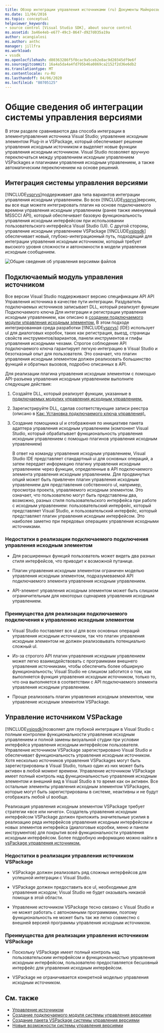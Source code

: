 ```yaml
---
title: Обзор интеграции управления источниками (ru) Документы Майкрософт
ms.date: 11/04/2016
ms.topic: conceptual
helpviewer_keywords:
- source control [Visual Studio SDK], about source control
ms.assetid: 3a46e4eb-e677-49c3-8647-d927d035a19a
author: acangialosi
ms.author: anthc
manager: jillfra
ms.workload:
- vssdk
ms.openlocfilehash: d80363286f5f0cac9a5ceb2e8ac9d20345df9e6f
ms.sourcegitcommit: 16a4a5da4a4fd795b46a0869ca2152f2d36e6db2
ms.translationtype: MT
ms.contentlocale: ru-RU
ms.lasthandoff: 04/06/2020
ms.locfileid: "80705125"
---
```

# <a name="source-control-integration-overview"></a>Общие сведения об интеграции системы управления версиями
В этом разделе сравниваются два способа интеграции в элементуправления источника Visual Studio; управление исходным элементом Plug-in и VSPackage, который обеспечивает решение управления исходным источником и выделяет новые функции управления исходным источником. Visual Studio позволяет вручную переключаться между управлением исходным управлением VSPackages и плагинами управления исходным управлением, а также автоматическим переключением на основе решений.

## <a name="source-control-integration"></a>Интеграция системы управления версиями
 [!INCLUDE[vsprvs](../../code-quality/includes/vsprvs_md.md)]поддерживает два типа вариантов интеграции управления исходным управлением. Во всех [!INCLUDE[vsprvs](../../code-quality/includes/vsprvs_md.md)]версиях, вы все еще можете интегрировать плагин на основе подключаемого времени управления исходным управлением (ранее также именуемый MSSCCI API), который обеспечивает базовую функциональность управления исходным интерфейсом при использовании пользовательского интерфейса Visual Studio (UI). С другой стороны, управление исходным управлением VSPackage [!INCLUDE[vsipsdk](../../extensibility/includes/vsipsdk_md.md)] обеспечивает новый, глубоко-интеграционный путь, подходящий для интеграции управления исходным источником, который требует высокого уровня сложности и автономности в модели управления исходным сообщением.

 ![Общие сведения об управления версиями файлов](../../extensibility/internals/media/sourcectnrloverview.gif "ИсточникCtnrlОвервью")

## <a name="source-control-plug-in"></a>Подключаемый модуль управления источником
 Все версии Visual Studio поддерживают версию спецификации API API Управления источника в качестве пути интеграции. Раздуватель подключаемых источников записывает DLL, который реализует функции Подключаемого ключа Для интеграции и регистрации управления исходным управлением, как описано в [создании подключаемого модули управления исходным элементом.](../../extensibility/internals/creating-a-source-control-plug-in.md) В этом подходе интегрированная среда разработки [!INCLUDE[vsprvs](../../code-quality/includes/vsprvs_md.md)] (IDE) использует uI для диалоговых коробок, таких как регистрация, выезд, страницы свойств инструментов/вариантов, панели инструментов и глифы управления исходными чехами. Строгое соблюдение API подключаемого ключа гарантирует легкую интеграцию в Visual Studio и безотказный опыт для пользователя. Это означает, что плагин управления исходным элементом должен реализовать большинство функций и обратных вызовов, подробно описанных в API.

 Для реализации плагина управления исходным элементом с помощью API-разъема управления исходным управлением выполните следующие действия:

1. Создайте DLL, который реализует функции, указанные в [подключаемых модулих управления исходным управлением.](../../extensibility/source-control-plug-ins.md)

2. Зарегистрируйте DLL, сделав соответствующие записи реестра (описано в [Как: Установка подключаемого ключа управления).](../../extensibility/internals/how-to-install-a-source-control-plug-in.md)

3. Создание помощника uI и отображения по инициативе пакета адаптера управления исходным управлением (компонент Visual Studio, который обрабатывает функциональность управления исходным управлением с помощью плагинов управления исходным управлением)

   В ответ на команду управления исходным управлением, Visual Studio IDE представляет стандартный ui для основных операций, а затем передает информацию плагину управления исходным управлением через функции, определенные в API подключаемого элемента управления исходным управлением. Для продвинутых опций может быть привлечен плагин управления исходным управлением для представления собственного uI, например, просмотра проекта, управляемого исходным элементом. Это означает, что пользователю могут быть представлены два, возможно, разных стиля пользовательского интерфейса при работе с исходным управлением: пользовательский интерфейс, который представляет Visual Studio, и пользовательский интерфейс, который представляет плагин управления исходным интерфейсом. Это наиболее заметно при передовых операциях управления исходными источниками.

### <a name="drawbacks-to-implementing-a-source-control-plug-in"></a>Недостатки в реализации подключаемого подключения управления исходным элементом

- Для расширенных функций пользователь может видеть два разных стиля интерфейсов, что приводит к возможной путанице.

- Плагин управления исходным элементом ограничен моделью управления исходным элементом, подразумеваемой API подключаемого элемента управления исходным управлением.

- API-элемент управления исходным элементом может быть слишком ограничительным для некоторых сценариев управления исходным управлением.

### <a name="advantages-to-implementing-a-source-control-plug-in"></a>Преимущества для реализации подключаемого подключения к управлению исходным элементом

- Visual Studio поставляет все uI для всех основных операций управления исходным источником, так что плагин управления исходным элементом не должен реализовывать потенциально сложный uI.

- Из-за строгого API плагин управления исходным управлением может легко взаимодействовать с программами внешнего управления источниками, чтобы обеспечить более обширную функциональность; Visual Studio не слишком заботится о том, как выполняется функция управления исходным источником, только то, что она выполняется в соответствии с API подключаемого элемента управления исходным управлением.

- Проще реализовать плагин управления исходным элементом, чем управление исходным элементом VSPackage.

## <a name="source-control-vspackage"></a>Управление источником VSPackage
 [!INCLUDE[vsipsdk](../../extensibility/includes/vsipsdk_md.md)]позволяет для глубокой интеграции в Visual Studio с полным контролем функциональности управления исходным управлением и полной замены визуальной студии при условии интерфейса управления исходным интерфейсом пользователя. Управление источником VSPackage зарегистрировано Visual Studio и обеспечивает функциональность управления исходным источником. Хотя несколько источников управления VSPackages могут быть зарегистрированы в Visual Studio, только один из них может быть активен в любой момент времени. Управление источником VSPackage имеет полный контроль над функциональностью управления исходным элементом и внешний вид в Visual Studio в то время как он активен. Все остальные элементы управления исходным элементом VSPackages, которые могут быть зарегистрированы в системе, неактивны и не будут отображать любой uI вообще.

 Реализация управления исходным элементом VSPackage требует стратегии «все или ничего». Создатель управления исходным интерфейсом VSPackage должен приложить значительные усилия в реализацию ряда интерфейсов управления исходным интерфейсом и новых элементов интерфейса (диалоговые коробки, меню и панели инструментов) для покрытия всей функциональности управления исходным интерфейсом. Более подробную информацию можно найти в [vsPackage управления источником.](../../extensibility/internals/creating-a-source-control-vspackage.md)

### <a name="drawbacks-to-implementing-a-source-control-vspackage"></a>Недостатки в реализации управления источником VSPackage

- VSPackage должен реализовать ряд сложных интерфейсов для успешной интеграции с Visual Studio.

- VSPackage должен предоставить все uI, необходимые для управления исходом; Visual Studio не будет оказывать никакой помощи в этой области.

- Управление источником VSPackage тесно связано с Visual Studio и не может работать с автономными программами, поэтому функциональность не может быть так же легко совместно с внешней версией программы управления исходным источником.

### <a name="advantages-to-implementing-a-source-control-vspackage"></a>Преимущества для реализации управления источником VSPackage

- Поскольку VSPackage имеет полный контроль над пользовательским интерфейсом и функциональностью управления исходным интерфейсом, пользователю предоставляется бесшовный интерфейс для управления исходным интерфейсом.

- VSPackage не ограничивается конкретной моделью управления исходным источником.

## <a name="see-also"></a>См. также
- [Управление источником](../../extensibility/internals/source-control.md)
- [Создание подключаемого модуля системы управления версиями](../../extensibility/internals/creating-a-source-control-plug-in.md)
- [Создание пакета VSPackage системы управления версиями](../../extensibility/internals/creating-a-source-control-vspackage.md)
- [Новые возможности системы управления версиями](../../extensibility/internals/what-s-new-in-source-control.md)
